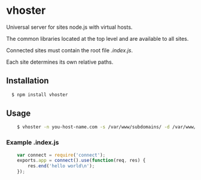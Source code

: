# vhoster

Universal server for sites node.js with virtual hosts.

The common libraries located at the top level and are available to all sites.

Connected sites must contain the root file *.index.js*.

Each site determines its own relative paths.

## Installation

``` bash
  $ npm install vhoster
```

## Usage

``` bash
	$ vhoster -n you-host-name.com -s /var/www/subdomains/ -d /var/www/domains/
```

### Example .index.js

``` javascript
	var connect = require('connect');
	exports.app = connect().use(function(req, res) {
		res.end('hello world\n');
	});
```
